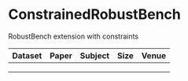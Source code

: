 # ConstrainedRobustBench
RobustBench extension with constraints

| Dataset | Paper | Subject | Size | Venue |
|---------|-------|---------|------|-------|
|         |       |         |      |       |
|         |       |         |      |       |
|         |       |         |      |       |

